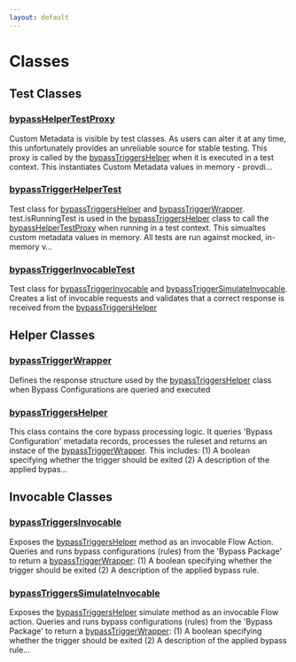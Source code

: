 ```yaml
---
layout: default
---
```

# Classes
## Test Classes

### [bypassHelperTestProxy](./Test-Classes/bypassHelperTestProxy.md)

Custom Metadata is visible by test classes. As users can alter it at any time, this unfortunately provides an unreliable source for stable testing. This proxy is called by the [bypassTriggersHelper](./Helper-Classes/bypassTriggersHelper.md) when it is executed in a test context. This instantiates Custom Metadata values in memory - provdi&hellip;


### [bypassTriggerHelperTest](./Test-Classes/bypassTriggerHelperTest.md)

Test class for [bypassTriggersHelper](./Helper-Classes/bypassTriggersHelper.md) and [bypassTriggerWrapper](./Helper-Classes/bypassTriggerWrapper.md). test.isRunningTest is used in the [bypassTriggersHelper](./Helper-Classes/bypassTriggersHelper.md) class to call the [bypassHelperTestProxy](./Test-Classes/bypassHelperTestProxy.md) when running in a test context. This simualtes custom metadata values in memory. All tests are run against mocked, in-memory v&hellip;


### [bypassTriggerInvocableTest](./Test-Classes/bypassTriggerInvocableTest.md)

Test class for [bypassTriggerInvocable](bypassTriggerInvocable) and [bypassTriggerSimulateInvocable](bypassTriggerSimulateInvocable). Creates a list of invocable requests and validates that a correct response is received from the [bypassTriggersHelper](./Helper-Classes/bypassTriggersHelper.md)


## Helper Classes

### [bypassTriggerWrapper](./Helper-Classes/bypassTriggerWrapper.md)

Defines the response structure used by the [bypassTriggersHelper](./Helper-Classes/bypassTriggersHelper.md) class when Bypass Configurations are queried and executed



### [bypassTriggersHelper](./Helper-Classes/bypassTriggersHelper.md)

This class contains the core bypass processing logic. It queries 'Bypass Configuration' metadata records, processes the ruleset
and returns an instace of the [bypassTriggerWrapper](./Helper-Classes/bypassTriggerWrapper.md). This includes: (1) A boolean specifying whether the trigger should be exited
(2) A description of the applied bypas&hellip;

## Invocable Classes

### [bypassTriggersInvocable](./Invocable-Classes/bypassTriggersInvocable.md)

Exposes the [bypassTriggersHelper](./Helper-Classes/bypassTriggersHelper.md) method as an invocable Flow Action. Queries and runs bypass configurations (rules) from the 'Bypass Package' to return a [bypassTriggerWrapper](./Helper-Classes/bypassTriggerWrapper.md): (1) A boolean specifying whether the trigger should be exited (2) A description of the applied bypass rule.



### [bypassTriggersSimulateInvocable](./Invocable-Classes/bypassTriggersSimulateInvocable.md)

Exposes the [bypassTriggersHelper](./Helper-Classes/bypassTriggersHelper.md) simulate method as an invocable Flow action. Queries and runs bypass configurations (rules) from the 'Bypass Package' to return a [bypassTriggerWrapper](./Helper-Classes/bypassTriggerWrapper.md): (1) A boolean specifying whether the trigger should be exited (2) A description of the applied bypass rule&hellip;

